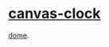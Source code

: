 # [canvas-clock](http://fareco.github.io/canvas-clock/)
[dome](http://fareco.github.io/canvas-clock/).
